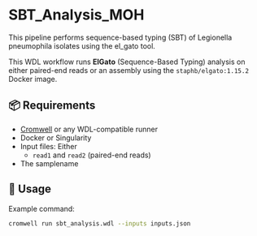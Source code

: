 # SBT_Analysis_MOH
This pipeline performs sequence-based typing (SBT) of Legionella pneumophila isolates using the el_gato tool.

This WDL workflow runs **ElGato** (Sequence-Based Typing) analysis on either paired-end reads or an assembly using the `staphb/elgato:1.15.2` Docker image.

## 📦 Requirements

- [Cromwell](https://github.com/broadinstitute/cromwell) or any WDL-compatible runner
- Docker or Singularity
- Input files: Either
  - `read1` and `read2` (paired-end reads)
- The samplename

## 🚀 Usage

Example command:
```bash
cromwell run sbt_analysis.wdl --inputs inputs.json
